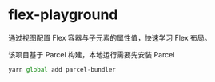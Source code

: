 # flex-playground

通过视图配置 Flex 容器与子元素的属性值，快速学习 Flex 布局。


该项目基于 Parcel 构建，本地运行需要先安装 Parcel

```js
yarn global add parcel-bundler
```
